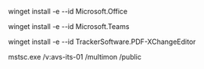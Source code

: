 winget install -e --id Microsoft.Office

winget install -e --id Microsoft.Teams

winget install -e --id TrackerSoftware.PDF-XChangeEditor

mstsc.exe /v:avs-its-01 /multimon /public
